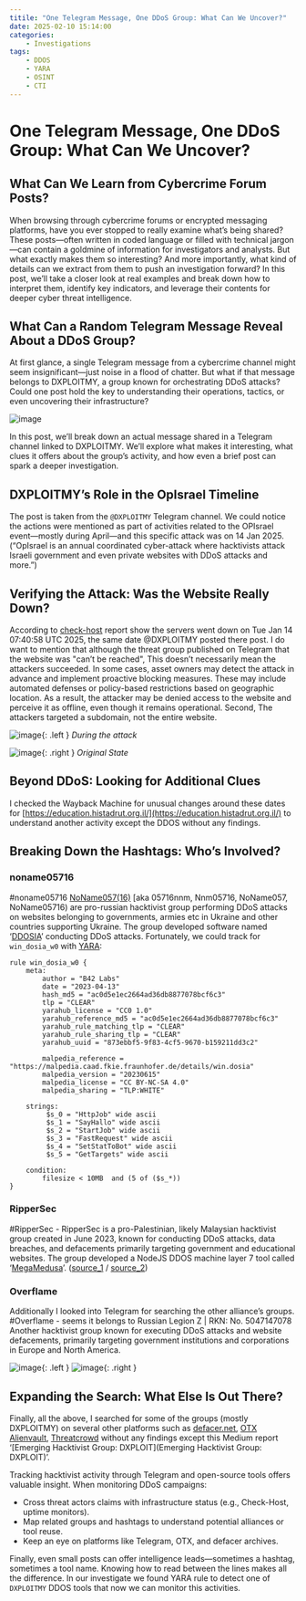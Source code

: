 ```yaml
---
titile: "One Telegram Message, One DDoS Group: What Can We Uncover?"
date: 2025-02-10 15:14:00
categories: 
    - Investigations
tags: 
    - DDOS
    - YARA
    - OSINT
    - CTI
---
```


# One Telegram Message, One DDoS Group: What Can We Uncover?

## What Can We Learn from Cybercrime Forum Posts?
When browsing through cybercrime forums or encrypted messaging platforms, have you ever stopped to really examine what’s being shared? These posts—often written in coded language or filled with technical jargon—can contain a goldmine of information for investigators and analysts. But what exactly makes them so interesting? And more importantly, what kind of details can we extract from them to push an investigation forward?
In this post, we’ll take a closer look at real examples and break down how to interpret them, identify key indicators, and leverage their contents for deeper cyber threat intelligence.

## What Can a Random Telegram Message Reveal About a DDoS Group?
At first glance, a single Telegram message from a cybercrime channel might seem insignificant—just noise in a flood of chatter. But what if that message belongs to DXPLOITMY, a group known for orchestrating DDoS attacks? Could one post hold the key to understanding their operations, tactics, or even uncovering their infrastructure?

![image](https://github.com/user-attachments/assets/96384174-7e60-44e8-916d-19181f0a518a)

In this post, we’ll break down an actual message shared in a Telegram channel linked to DXPLOITMY. We’ll explore what makes it interesting, what clues it offers about the group’s activity, and how even a brief post can spark a deeper investigation.

## DXPLOITMY’s Role in the OpIsrael Timeline
The post is taken from the `@DXPLOITMY` Telegram channel.
We could notice the actions were mentioned as part of activities related to the OPIsrael event—mostly during April—and this specific attack was on 14 Jan 2025. (“OpIsrael is an annual coordinated cyber-attack where hacktivists attack Israeli government and even private websites with DDoS attacks and more.”)

## Verifying the Attack: Was the Website Really Down?
According to [check-host](https://check-host.net/check-report/223da56akbc5) report show the servers went down on Tue Jan 14 07:40:58 UTC 2025, the same date @DXPLOITMY posted there post. I do want to mention that although the threat group published on Telegram that the website was "can’t be reached", This doesn’t necessarily mean the attackers succeeded. In some cases, asset owners may detect the attack in advance and implement proactive blocking measures. These may include automated defenses or policy-based restrictions based on geographic location. As a result, the attacker may be denied access to the website and perceive it as offline, even though it remains operational. Second, The attackers targeted a subdomain, not the entire website.

![image](https://github.com/user-attachments/assets/323edfd2-013e-4df2-bd79-880808263c49){: .left }
_During the attack_

![image](https://github.com/user-attachments/assets/1f601797-aeb7-43fd-ab46-9a0de527a3c5){: .right }
_Original State_

## Beyond DDoS: Looking for Additional Clues
I checked the Wayback Machine for unusual changes around these dates for [https://education.histadrut.org.il/](https://education.histadrut.org.il/) to understand another activity except the DDOS without any findings. 

## Breaking Down the Hashtags: Who’s Involved?
### noname05716
#noname05716 
[NoName057(16)](https://malpedia.caad.fkie.fraunhofer.de/actor/noname057(16)) [aka 05716nnm, Nnm05716, NoName057, NoName05716) are pro-russian hacktivist group performing DDoS attacks on websites belonging to governments, armies etc in Ukraine and other countries supporting Ukraine. The group developed software named ‘[DDOSIA](https://www.radware.com/security/threat-advisories-and-attack-reports/project-ddosia-russias-answer-to-disbalancer/)’ conducting DDoS attacks.
Fortunately, we could track for `win_dosia_w0` with [YARA](https://malpedia.caad.fkie.fraunhofer.de/details/win.dosia): 

```yara [TLP:WHITE] win_dosia_w0 (20230615 | No description)
rule win_dosia_w0 {
    meta:
        author = "B42 Labs"
        date = "2023-04-13"
        hash_md5 = "ac0d5e1ec2664ad36db8877078bcf6c3"
        tlp = "CLEAR"
        yarahub_license = "CC0 1.0"
        yarahub_reference_md5 = "ac0d5e1ec2664ad36db8877078bcf6c3"
        yarahub_rule_matching_tlp = "CLEAR"
        yarahub_rule_sharing_tlp = "CLEAR"
        yarahub_uuid = "873ebbf5-9f83-4cf5-9670-b159211dd3c2"
        
        malpedia_reference = "https://malpedia.caad.fkie.fraunhofer.de/details/win.dosia"
        malpedia_version = "20230615"
        malpedia_license = "CC BY-NC-SA 4.0"
        malpedia_sharing = "TLP:WHITE"
        
    strings:
         $s_0 = "HttpJob" wide ascii
         $s_1 = "SayHallo" wide ascii
         $s_2 = "StartJob" wide ascii
         $s_3 = "FastRequest" wide ascii
         $s_4 = "SetStatToBot" wide ascii
         $s_5 = "GetTargets" wide ascii

    condition:
        filesize < 10MB  and (5 of ($s_*))
}
```
### RipperSec
#RipperSec - RipperSec is a pro-Palestinian, likely Malaysian hacktivist group created in June 2023, known for conducting DDoS attacks, data breaches, and defacements primarily targeting government and educational websites. The group developed a NodeJS DDOS machine layer 7 tool called ‘[MegaMedusa](https://www.radware.com/blog/security/megamedusa-rippersec-public-web-ddos-attack-tool/)’. ([source_1](https://malpedia.caad.fkie.fraunhofer.de/actor/rippersec) / [source_2](https://malpedia.caad.fkie.fraunhofer.de/details/js.mega_medusa))

### Overflame
Additionally I looked into Telegram for searching the other alliance’s groups. 
#Overflame - seems it belongs to Russian Legion Z  | RKN: No. 5047147078
Another hacktivist group known for executing DDoS attacks and website defacements, primarily targeting government institutions and corporations in Europe and North America.

![image](https://github.com/user-attachments/assets/74aad262-c7d5-49c6-a702-0ab4f28a23e1){: .left }
![image](https://github.com/user-attachments/assets/438c77b3-1b82-4ba1-bd46-29d4b673a6a1){: .right }


## Expanding the Search: What Else Is Out There?
Finally, all the above, I searched for some of the groups (mostly DXPLOITMY) on several other platforms such as [defacer.net](http://defacer.net), [OTX Alienvault](https://otx.alienvault.com/), [Threatcrowd](http://ci-www.threatcrowd.org/) without any findings except this Medium report ‘[Emerging Hacktivist Group: DXPLOIT](Emerging Hacktivist Group: DXPLOIT)’.

Tracking hacktivist activity through Telegram and open-source tools offers valuable insight.
When monitoring DDoS campaigns:
- Cross threat actors claims with infrastructure status (e.g., Check-Host, uptime monitors).
- Map related groups and hashtags to understand potential alliances or tool reuse.
- Keep an eye on platforms like Telegram, OTX, and defacer archives.

Finally, even small posts can offer intelligence leads—sometimes a hashtag, sometimes a tool name. 
Knowing how to read between the lines makes all the difference. In our investigate we found YARA rule to detect one of `DXPLOITMY` DDOS tools that now we can monitor this activities. 

